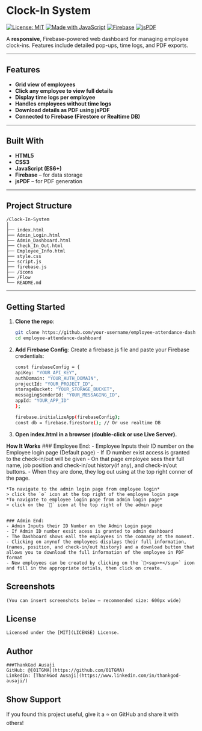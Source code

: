 
#  Clock-In System

[![License: MIT](https://img.shields.io/badge/License-MIT-blue.svg)](LICENSE)
[![Made with JavaScript](https://img.shields.io/badge/Made%20with-JavaScript-yellow)](https://developer.mozilla.org/en-US/docs/Web/JavaScript)
[![Firebase](https://img.shields.io/badge/Backend-Firebase-orange)](https://firebase.google.com/)
[![jsPDF](https://img.shields.io/badge/PDF-jsPDF-green)](https://github.com/parallax/jsPDF)

A **responsive**, Firebase-powered web dashboard for managing employee clock-ins. Features include detailed pop-ups, time logs, and PDF exports.

---

##  Features

-  **Grid view of employees**
-  **Click any employee to view full details**
-  **Display time logs per employee**
-  **Handles employees without time logs**
-  **Download details as PDF using jsPDF**
-  **Connected to Firebase (Firestore or Realtime DB)**

---

##  Built With

- **HTML5**  
- **CSS3**  
- **JavaScript (ES6+)**  
- **Firebase** – for data storage  
- **jsPDF** – for PDF generation  

---

## Project Structure

```plaintext
/Clock-In-System
│
├── index.html  
├── Admin_Login.html  
├── Admin_Dashboard.html  
├── Check_In_Out.html
├── Employee_Info.html       
├── style.css          
├── script.js          
├── firebase.js        
├── /icons
├── /Flow              
└── README.md
```
---

## Getting Started

1. **Clone the repo**:
   ```bash
   git clone https://github.com/your-username/employee-attendance-dashboard.git
   cd employee-attendance-dashboard
   ```

2. **Add Firebase Config**:
Create a firebase.js file and paste your Firebase credentials:
    ```bash
    const firebaseConfig = {
    apiKey: "YOUR_API_KEY",
    authDomain: "YOUR_AUTH_DOMAIN",
    projectId: "YOUR_PROJECT_ID",
    storageBucket: "YOUR_STORAGE_BUCKET",
    messagingSenderId: "YOUR_MESSAGING_ID",
    appId: "YOUR_APP_ID"
    };

    firebase.initializeApp(firebaseConfig);
    const db = firebase.firestore(); // Or use realtime DB
    ```

3. **Open index.html in a browser (double-click or use Live Server).**

**How It Works**
    ### Employee End: 
    - Employee Inputs their ID number on the Employee login page (Default page)
    - If ID number exist access is granted to the check-in/out will be given
    - On that page employee sees their full name, job position and check-in/out history(if any), and check-in/out buttons. 
    - When they are done, they  log out using at the top right conner of the page. 

    *To navigate to the admin login page from employee login*
    > click the `⚙` icon at the top right of the employee login page
    *To navigate to employee login page from admin login page*
    > click on the `👥` icon at the top right of the admin page

        
    ### Admin End:
    - Admin Inputs their ID Number on the Admin Login page
    - If Admin ID number exsit acess is granted to admin dashboard
    - The Dashboard shows eall the employees in the commany at the moment.
    - Clicking on anynof the employees displays their full information,(names, position, and check-in/out history) and a download button that allows you to download the full information of the employee in PDF format
    - New employees can be created by clicking on the `👤<sup>+</sup>` icon and fill in the appropriate detials, then click on create. 
    
##
## Screenshots
    (You can insert screenshots below — recommended size: 600px wide)

## License
    Licensed under the [MIT](LICENSE) License.

## Author
    ###ThankGod Ausaji
    GitHub: @[01TGMA](https://github.com/01TGMA)
    LinkedIn: [ThankGod Ausaji](https://www.linkedin.com/in/thankgod-ausaji/)

## Show Support
If you found this project useful, give it a ⭐ on GitHub and share it with others!
